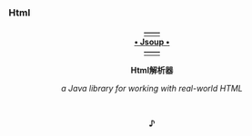 ### Html
  <p align="center"><a href="https://github.com/jhy/jsoup">
                                                             <b>——<br>• Jsoup •<br>——</b>
  </a></p>
  <p align="center">                                             <b>Html解析器</b></p>
  <p align="center">                          <i>a Java library for working with real-world HTML</i></p>
  <br><p align="center"><b>♪</b></p><br>
   
